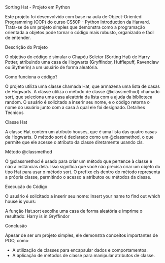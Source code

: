 Sorting Hat - Projeto em Python

Este projeto foi desenvolvido com base na aula de Object-Oriented Programming (OOP) do curso CS50P - Python Introduction da Harvard.
Trata-se de um projeto simples que demonstra como a programação orientada a objetos pode tornar o código mais robusto, organizado e fácil de entender.

Descrição do Projeto

O objetivo do código é simular o Chapéu Seletor (Sorting Hat) de Harry Potter, atribuindo uma casa de Hogwarts (Gryffindor, Hufflepuff, Ravenclaw ou Slytherin) a um usuário de forma aleatória.

Como funciona o código?

O projeto utiliza uma classe chamada Hat, que armazena uma lista de casas de Hogwarts.
A classe utiliza o método de classe (@classmethod) chamado sort, que seleciona uma casa aleatória da lista com a ajuda da biblioteca random.
O usuário é solicitado a inserir seu nome, e o código retorna o nome do usuário junto com a casa à qual ele foi designado.
Detalhes Técnicos

Classe Hat

A classe Hat contém um atributo houses, que é uma lista das quatro casas de Hogwarts.
O método sort é declarado como um @classmethod, o que permite que ele acesse o atributo da classe diretamente usando cls.

Método @classmethod

O @classmethod é usado para criar um método que pertence à classe e não a instâncias dela. Isso significa que você não precisa criar um objeto do tipo Hat para usar o método sort.
O prefixo cls dentro do método representa a própria classe, permitindo o acesso a atributos ou métodos da classe.

Execução do Código

O usuário é solicitado a inserir seu nome:
Insert your name to find out which house is yours:

A função Hat.sort escolhe uma casa de forma aleatória e imprime o resultado:
Harry is in Gryffindor


Conclusão

Apesar de ser um projeto simples, ele demonstra conceitos importantes de POO, como:

- A utilização de classes para encapsular dados e comportamentos.
- A aplicação de métodos de classe para manipular atributos de classe.
